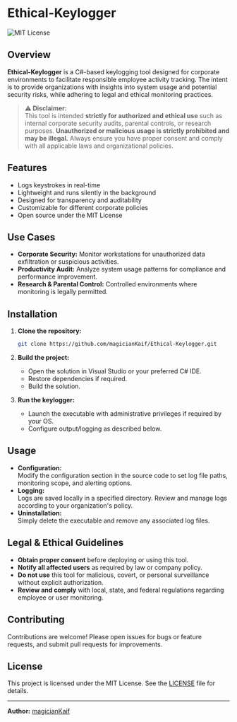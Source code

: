 # Ethical-Keylogger

![MIT License](https://img.shields.io/badge/license-MIT-green.svg)

## Overview

**Ethical-Keylogger** is a C#-based keylogging tool designed for corporate environments to facilitate responsible employee activity tracking. The intent is to provide organizations with insights into system usage and potential security risks, while adhering to legal and ethical monitoring practices.

> **⚠️ Disclaimer:**  
> This tool is intended **strictly for authorized and ethical use** such as internal corporate security audits, parental controls, or research purposes. **Unauthorized or malicious usage is strictly prohibited and may be illegal.** Always ensure you have proper consent and comply with all applicable laws and organizational policies.

## Features

- Logs keystrokes in real-time
- Lightweight and runs silently in the background
- Designed for transparency and auditability
- Customizable for different corporate policies
- Open source under the MIT License

## Use Cases

- **Corporate Security:** Monitor workstations for unauthorized data exfiltration or suspicious activities.
- **Productivity Audit:** Analyze system usage patterns for compliance and performance improvement.
- **Research & Parental Control:** Controlled environments where monitoring is legally permitted.

## Installation

1. **Clone the repository:**
   ```bash
   git clone https://github.com/magicianKaif/Ethical-Keylogger.git
   ```

2. **Build the project:**
   - Open the solution in Visual Studio or your preferred C# IDE.
   - Restore dependencies if required.
   - Build the solution.

3. **Run the keylogger:**
   - Launch the executable with administrative privileges if required by your OS.
   - Configure output/logging as described below.

## Usage

- **Configuration:**  
  Modify the configuration section in the source code to set log file paths, monitoring scope, and alerting options.
- **Logging:**  
  Logs are saved locally in a specified directory. Review and manage logs according to your organization's policy.
- **Uninstallation:**  
  Simply delete the executable and remove any associated log files.

## Legal & Ethical Guidelines

- **Obtain proper consent** before deploying or using this tool.
- **Notify all affected users** as required by law or company policy.
- **Do not use** this tool for malicious, covert, or personal surveillance without explicit authorization.
- **Review and comply** with local, state, and federal regulations regarding employee or user monitoring.

## Contributing

Contributions are welcome! Please open issues for bugs or feature requests, and submit pull requests for improvements.

## License

This project is licensed under the MIT License. See the [LICENSE](LICENSE) file for details.

---

**Author:** [magicianKaif](https://github.com/magicianKaif)
